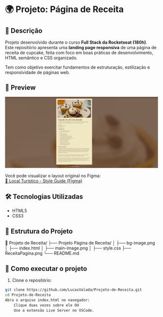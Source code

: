 # 🌍 Projeto: Página de Receita

## 🚀 Descrição

Projeto desenvolvido durante o curso **Full Stack da Rocketseat (180h)**.  
Este repositório apresenta uma **landing page responsiva** de uma página de receita de cupcake, feita com foco em boas práticas de desenvolvimento, HTML semântico e CSS organizado.

Tem como objetivo exercitar fundamentos de estruturação, estilização e responsividade de páginas web.

## 📸 Preview

![Página de Receita - Full Stack Rocketseat](ReceitaPagina.png)

Você pode visualizar o layout original no Figma:  
[🔗 Local Turístico - Style Guide (Figma)](https://www.figma.com/community/file/1360315130061454535/pagina-de-receita)

## 🛠️ Tecnologias Utilizadas

- HTML5
- CSS3

## 📂 Estrutura do Projeto

📁 Projeto de Receita/
├── Projeto Página de Receita/
│ ├── bg-image.png
│ ├── index.html
│ ├── main-image.png
│ ├── style.css
├── ReceitaPagina.png
└── README.md

## 🧪 Como executar o projeto

1. Clone o repositório:

```bash
git clone https://github.com/LucasValada/Projeto-de-Receita.git
cd Projeto-de-Receita
Abra o arquivo index.html no navegador:
    Clique duas vezes sobre ele OU
    Use a extensão Live Server no VSCode.
```
